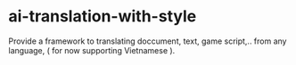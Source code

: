 # ai-translation-with-style
Provide a framework to translating doccument, text, game script,.. from any language, ( for now supporting Vietnamese ).
